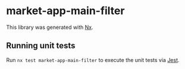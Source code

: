 # market-app-main-filter

This library was generated with [Nx](https://nx.dev).

## Running unit tests

Run `nx test market-app-main-filter` to execute the unit tests via [Jest](https://jestjs.io).
